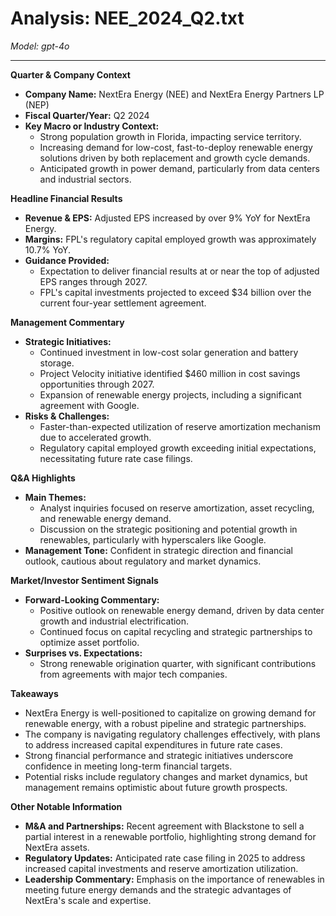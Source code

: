 # Analysis: NEE_2024_Q2.txt

*Model: gpt-4o*

---

**Quarter & Company Context**
- **Company Name:** NextEra Energy (NEE) and NextEra Energy Partners LP (NEP)
- **Fiscal Quarter/Year:** Q2 2024
- **Key Macro or Industry Context:** 
  - Strong population growth in Florida, impacting service territory.
  - Increasing demand for low-cost, fast-to-deploy renewable energy solutions driven by both replacement and growth cycle demands.
  - Anticipated growth in power demand, particularly from data centers and industrial sectors.

**Headline Financial Results**
- **Revenue & EPS:** Adjusted EPS increased by over 9% YoY for NextEra Energy.
- **Margins:** FPL's regulatory capital employed growth was approximately 10.7% YoY.
- **Guidance Provided:** 
  - Expectation to deliver financial results at or near the top of adjusted EPS ranges through 2027.
  - FPL's capital investments projected to exceed $34 billion over the current four-year settlement agreement.

**Management Commentary**
- **Strategic Initiatives:**
  - Continued investment in low-cost solar generation and battery storage.
  - Project Velocity initiative identified $460 million in cost savings opportunities through 2027.
  - Expansion of renewable energy projects, including a significant agreement with Google.
- **Risks & Challenges:**
  - Faster-than-expected utilization of reserve amortization mechanism due to accelerated growth.
  - Regulatory capital employed growth exceeding initial expectations, necessitating future rate case filings.

**Q&A Highlights**
- **Main Themes:**
  - Analyst inquiries focused on reserve amortization, asset recycling, and renewable energy demand.
  - Discussion on the strategic positioning and potential growth in renewables, particularly with hyperscalers like Google.
- **Management Tone:** Confident in strategic direction and financial outlook, cautious about regulatory and market dynamics.

**Market/Investor Sentiment Signals**
- **Forward-Looking Commentary:**
  - Positive outlook on renewable energy demand, driven by data center growth and industrial electrification.
  - Continued focus on capital recycling and strategic partnerships to optimize asset portfolio.
- **Surprises vs. Expectations:**
  - Strong renewable origination quarter, with significant contributions from agreements with major tech companies.

**Takeaways**
- NextEra Energy is well-positioned to capitalize on growing demand for renewable energy, with a robust pipeline and strategic partnerships.
- The company is navigating regulatory challenges effectively, with plans to address increased capital expenditures in future rate cases.
- Strong financial performance and strategic initiatives underscore confidence in meeting long-term financial targets.
- Potential risks include regulatory changes and market dynamics, but management remains optimistic about future growth prospects.

**Other Notable Information**
- **M&A and Partnerships:** Recent agreement with Blackstone to sell a partial interest in a renewable portfolio, highlighting strong demand for NextEra assets.
- **Regulatory Updates:** Anticipated rate case filing in 2025 to address increased capital investments and reserve amortization utilization.
- **Leadership Commentary:** Emphasis on the importance of renewables in meeting future energy demands and the strategic advantages of NextEra's scale and expertise.